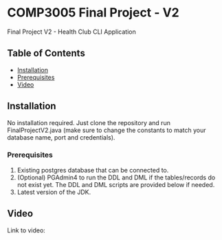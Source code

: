 # COMP3005 Final Project - V2

Final Project V2 - Health Club CLI Application

## Table of Contents

- [Installation](#installation)
- [Prerequisites](#usage)
- [Video](#video)

## Installation

No installation required. Just clone the repository and run FinalProjectV2.java (make sure to change the constants to match your database name, port and credentials).

### Prerequisites

1. Existing postgres database that can be connected to.
2. (Optional) PGAdmin4 to run the DDL and DML if the tables/records do not exist yet. The DDL and DML scripts are provided below if needed.
3. Latest version of the JDK.

## Video

Link to video: 